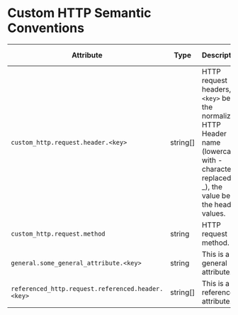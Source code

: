 # Custom HTTP Semantic Conventions

<!-- semconv custom_http(full) -->
| Attribute  | Type | Description  | Examples  | Requirement Level |
|---|---|---|---|---|
| `custom_http.request.header.<key>` | string[] | HTTP request headers, `<key>` being the normalized HTTP Header name (lowercase, with - characters replaced by _), the value being the header values. | ``http.request.header.content_type=["application/json"]`` | Recommended |
| `custom_http.request.method` | string | HTTP request method. | `GET`; `POST`; `HEAD` | Required |
| `general.some_general_attribute.<key>` | string | This is a general attribute. | ``some_general_attribute.some_key="abc"`` | Recommended |
| `referenced_http.request.referenced.header.<key>` | string[] | This is a referenced attribute. | ``http.request.header.content_type=["application/json"]`` | Recommended |
<!-- endsemconv -->
